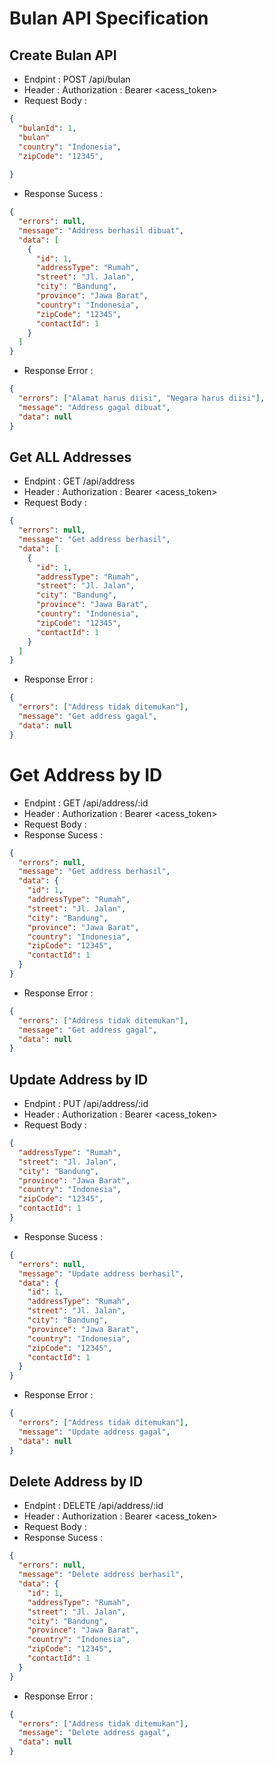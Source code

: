# Bulan API Specification

## Create Bulan API

- Endpint : POST /api/bulan
- Header : Authorization : Bearer <acess_token>
- Request Body :

```json
{
  "bulanId": 1,
  "bulan"
  "country": "Indonesia",
  "zipCode": "12345",
  
}
```

- Response Sucess :

```json
{
  "errors": null,
  "message": "Address berhasil dibuat",
  "data": [
    {
      "id": 1,
      "addressType": "Rumah",
      "street": "Jl. Jalan",
      "city": "Bandung",
      "province": "Jawa Barat",
      "country": "Indonesia",
      "zipCode": "12345",
      "contactId": 1
    }
  ]
}
```

- Response Error :

```json
{
  "errors": ["Alamat harus diisi", "Negara harus diisi"],
  "message": "Address gagal dibuat",
  "data": null
}
```

## Get ALL Addresses

- Endpint : GET /api/address
- Header : Authorization : Bearer <acess_token>
- Request Body :

```json
{
  "errors": null,
  "message": "Get address berhasil",
  "data": [
    {
      "id": 1,
      "addressType": "Rumah",
      "street": "Jl. Jalan",
      "city": "Bandung",
      "province": "Jawa Barat",
      "country": "Indonesia",
      "zipCode": "12345",
      "contactId": 1
    }
  ]
}
```

- Response Error :

```json
{
  "errors": ["Address tidak ditemukan"],
  "message": "Get address gagal",
  "data": null
}
```

# Get Address by ID

- Endpint : GET /api/address/:id
- Header : Authorization : Bearer <acess_token>
- Request Body :
- Response Sucess :

```json
{
  "errors": null,
  "message": "Get address berhasil",
  "data": {
    "id": 1,
    "addressType": "Rumah",
    "street": "Jl. Jalan",
    "city": "Bandung",
    "province": "Jawa Barat",
    "country": "Indonesia",
    "zipCode": "12345",
    "contactId": 1
  }
}
```

- Response Error :

```json
{
  "errors": ["Address tidak ditemukan"],
  "message": "Get address gagal",
  "data": null
}
```

## Update Address by ID

- Endpint : PUT /api/address/:id
- Header : Authorization : Bearer <acess_token>
- Request Body :

```json
{
  "addressType": "Rumah",
  "street": "Jl. Jalan",
  "city": "Bandung",
  "province": "Jawa Barat",
  "country": "Indonesia",
  "zipCode": "12345",
  "contactId": 1
}
```

- Response Sucess :

```json
{
  "errors": null,
  "message": "Update address berhasil",
  "data": {
    "id": 1,
    "addressType": "Rumah",
    "street": "Jl. Jalan",
    "city": "Bandung",
    "province": "Jawa Barat",
    "country": "Indonesia",
    "zipCode": "12345",
    "contactId": 1
  }
}
```

- Response Error :

```json
{
  "errors": ["Address tidak ditemukan"],
  "message": "Update address gagal",
  "data": null
}
```

## Delete Address by ID

- Endpint : DELETE /api/address/:id
- Header : Authorization : Bearer <acess_token>
- Request Body :
- Response Sucess :

```json
{
  "errors": null,
  "message": "Delete address berhasil",
  "data": {
    "id": 1,
    "addressType": "Rumah",
    "street": "Jl. Jalan",
    "city": "Bandung",
    "province": "Jawa Barat",
    "country": "Indonesia",
    "zipCode": "12345",
    "contactId": 1
  }
}
```

- Response Error :

```json
{
  "errors": ["Address tidak ditemukan"],
  "message": "Delete address gagal",
  "data": null
}
```